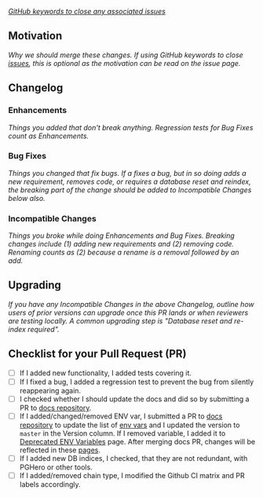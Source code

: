 *[GitHub keywords to close any associated issues](https://blog.github.com/2013-05-14-closing-issues-via-pull-requests/)*

## Motivation

*Why we should merge these changes.  If using GitHub keywords to close [issues](https://github.com/poanetwork/blockscout/issues), this is optional as the motivation can be read on the issue page.*

## Changelog

### Enhancements

*Things you added that don't break anything.  Regression tests for Bug Fixes count as Enhancements.*

### Bug Fixes

*Things you changed that fix bugs.  If a fixes a bug, but in so doing adds a new requirement, removes code, or requires a database reset and reindex, the breaking part of the change should be added to Incompatible Changes below also.*

### Incompatible Changes

*Things you broke while doing Enhancements and Bug Fixes.  Breaking changes include (1) adding new requirements and (2) removing code.  Renaming counts as (2) because a rename is a removal followed by an add.*

## Upgrading

*If you have any Incompatible Changes in the above Changelog, outline how users of prior versions can upgrade once this PR lands or when reviewers are testing locally.  A common upgrading step is "Database reset and re-index required".*

## Checklist for your Pull Request (PR)

- [ ] If I added new functionality, I added tests covering it.
- [ ] If I fixed a bug, I added a regression test to prevent the bug from silently reappearing again.
- [ ] I checked whether I should update the docs and did so by submitting a PR to [docs repository](https://github.com/blockscout/docs).
- [ ] If I added/changed/removed ENV var, I submitted a PR to [docs repository](https://github.com/blockscout/docs) to update the list of [env vars](https://github.com/blockscout/docs/blob/master/setup/env-variables/backend-env-variables.md) and I updated the version to `master` in the Version column. If I removed variable, I added it to [Deprecated ENV Variables](https://github.com/blockscout/docs/blob/master/setup/env-variables/deprecated-env-variables/README.md) page. After merging docs PR, changes will be reflected in these [pages](https://docs.blockscout.com/for-developers/information-and-settings/env-variables).
- [ ] If I added new DB indices, I checked, that they are not redundant, with PGHero or other tools.
- [ ] If I added/removed chain type, I modified the Github CI matrix and PR labels accordingly.
